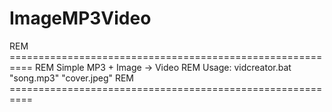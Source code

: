 # ImageMP3Video

REM ==========================================================
REM Simple MP3 + Image → Video
REM Usage: vidcreator.bat "song.mp3" "cover.jpeg"
REM ==========================================================

